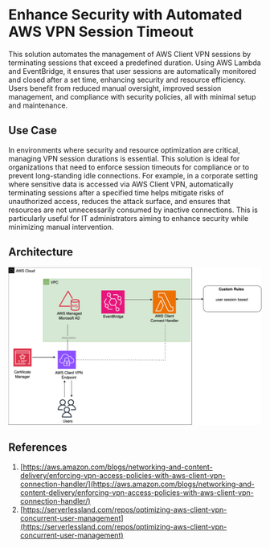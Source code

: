 # Enhance Security with Automated AWS VPN Session Timeout
This solution automates the management of AWS Client VPN sessions by terminating sessions that exceed a predefined duration. Using AWS Lambda and EventBridge, it ensures that user sessions are automatically monitored and closed after a set time, enhancing security and resource efficiency. Users benefit from reduced manual oversight, improved session management, and compliance with security policies, all with minimal setup and maintenance.
## Use Case
In environments where security and resource optimization are critical, managing VPN session durations is essential. This solution is ideal for organizations that need to enforce session timeouts for compliance or to prevent long-standing idle connections. For example, in a corporate setting where sensitive data is accessed via AWS Client VPN, automatically terminating sessions after a specified time helps mitigate risks of unauthorized access, reduces the attack surface, and ensures that resources are not unnecessarily consumed by inactive connections. This is particularly useful for IT administrators aiming to enhance security while minimizing manual intervention.
## Architecture

![Architecture diagram](./ClientVPN(time).png)
## References

1.  [https://aws.amazon.com/blogs/networking-and-content-delivery/enforcing-vpn-access-policies-with-aws-client-vpn-connection-handler/](https://aws.amazon.com/blogs/networking-and-content-delivery/enforcing-vpn-access-policies-with-aws-client-vpn-connection-handler/)
2.  [https://serverlessland.com/repos/optimizing-aws-client-vpn-concurrent-user-management](https://serverlessland.com/repos/optimizing-aws-client-vpn-concurrent-user-management)
